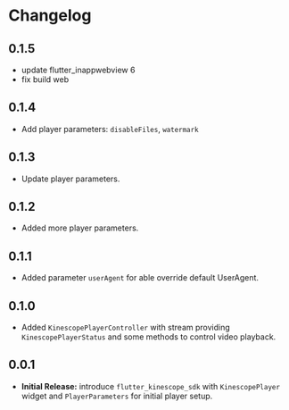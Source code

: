 # Changelog

## 0.1.5

- update flutter_inappwebview 6
- fix build web

## 0.1.4

- Add player parameters: `disableFiles`, `watermark`

## 0.1.3

- Update player parameters.

## 0.1.2

- Added more player parameters.

## 0.1.1

- Added parameter `userAgent` for able override default UserAgent.

## 0.1.0

- Added `KinescopePlayerController` with stream providing `KinescopePlayerStatus` and some methods to control video playback.

## 0.0.1

- **Initial Release:** introduce `flutter_kinescope_sdk` with `KinescopePlayer` widget and `PlayerParameters` for initial player setup.
